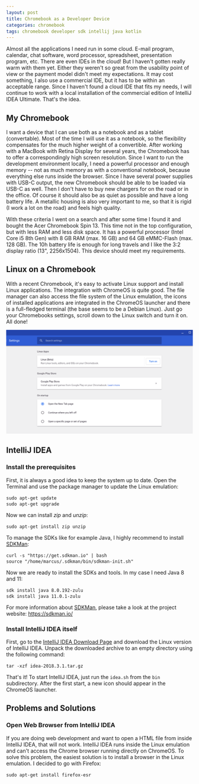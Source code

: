 ```yaml
---
layout: post
title: Chromebook as a Developer Device
categories: chromebook
tags: chromebook developer sdk intellij java kotlin
---
```


Almost all the applications I need run in some cloud. E-mail program, calendar, chat software, word processor, spreadsheet, presentation program, etc. There are even IDEs in the cloud! But I haven't gotten really warm with them yet. Either they weren't so great from the usability point of view or the payment model didn't meet my expectations. It may cost something, I also use a commercial IDE, but it has to be within an acceptable range. Since I haven't found a cloud IDE that fits my needs, I will continue to work with a local installation of the commercial edition of IntelliJ IDEA Ultimate. That's the idea.

## My Chromebook

I want a device that I can use both as a notebook and as a tablet (convertable). Most of the time I will use it as a notebook, so the flexibility compensates for the much higher weight of a convertible. After working with a MacBook with Retina Display for several years, the Chromebook has to offer a correspondingly high screen resolution. Since I want to run the development environment locally, I need a powerful processor and enough memory -- not as much memory as with a conventional notebook, because everything else runs inside the browser. Since I have several power supplies with USB-C output, the new Chromebook should be able to be loaded via USB-C as well. Then I don't have to buy new chargers for on the road or in the office. Of course it should also be as quiet as possible and have a long battery life. A metallic housing is also very important to me, so that it is rigid (I work a lot on the road) and feels high quality.

With these criteria I went on a search and after some time I found it and bought the Acer Chromebook Spin 13. This time not in the top configuration, but with less RAM and less disk space. It has a powerful processor (Intel Core i5 8th Gen) with 8 GB RAM (max. 16 GB) and 64 GB eMMC-Flash (max. 128 GB). The 10h battery life is enough for long travels and I like the 3:2 display ratio (13", 2256x1504). This device should meet my requirements.

## Linux on a Chromebook

With a recent Chromebook, it's easy to activate Linux support and install Linux applications. The integration with ChromeOS is quite good. The file manager can also access the file system of the Linux emulation, the icons of installed applications are integrated in the ChromeOS launcher and there is a full-fledged terminal (the base seems to be a Debian Linux). Just go your Chromebooks settings, scroll down to the Linux switch and turn it on. All done!

![Screenshot of Chromebook Settings showing the Linux switch](/images/chromebook-settings-linux-switch.png "Screenshot of Chromebook Settings showing the Linux switch")

## IntelliJ IDEA

### Install the prerequisites

First, it is always a good idea to keep the system up to date. Open the Terminal and use the package manager to update the Linux emulation:

    sudo apt-get update
    sudo apt-get upgrade

Now we can install _zip_ and _unzip_:

    sudo apt-get install zip unzip

To manage the SDKs like for example Java, I highly recommend to install [SDKMan](https://sdkman.io/):

    curl -s "https://get.sdkman.io" | bash
    source "/home/marcus/.sdkman/bin/sdkman-init.sh"

Now we are ready to install the SDKs and tools. In my case I need Java 8 and 11:

    sdk install java 8.0.192-zulu
    sdk install java 11.0.1-zulu

For more information about [SDKMan](https://sdkman.io/), please take a look at the project website: https://sdkman.io/

### Install IntelliJ IDEA itself

First, go to the [IntelliJ IDEA Download Page](https://www.jetbrains.com/idea/download/#section=linux) and download the Linux version of IntelliJ IDEA. Unpack the downloaded archive to an empty directory using the following command:

    tar -xzf idea-2018.3.1.tar.gz

That's it! To start IntelliJ IDEA, just run the `idea.sh` from the `bin` subdirectory. After the first start, a new icon should appear in the ChromeOS launcher.

## Problems and Solutions

### Open Web Browser from IntelliJ IDEA

If you are doing web development and want to open a HTML file from inside IntelliJ IDEA, that will not work. IntelliJ IDEA runs inside the Linux emulation and can't access the Chrome browser running directly on ChromeOS. To solve this problem, the easiest solution is to install a browser in the Linux emulation. I decided to go with Firefox:

    sudo apt-get install firefox-esr

